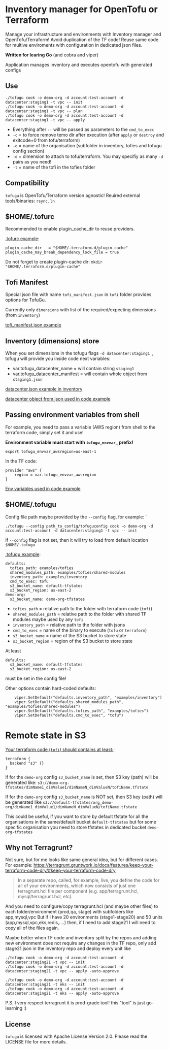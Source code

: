# Inventory manager for OpenTofu or Terraform
Manage your infrastructure and environments with Inventory manager and OpenTofu/Terraform!
Avoid duplication of the TF code! Reuse same code for multive enviroments with configuration in dedicated json files.

**Written for learing Go** (and cobra and viper)

Application manages inventory and executes opentofu with generated configs

## Use

```
./tofugu cook -o demo-org -d account:test-account -d datacenter:staging1 -t vpc -- init
./tofugu cook -o demo-org -d account:test-account -d datacenter:staging1 -t vpc -- plan
./tofugu cook -o demo-org -d account:test-account -d datacenter:staging1 -t vpc -- apply
```

- Everything after `--` will be passed as parameters to the `cmd_to_exec`
- `-c` = to force remove temo dir after execution (after `apply` or `destroy` and exitcode=0 from tofu/terraform)
- `-o` = name of the organisation (subfolder in inventory, tofies and tofugu config section)
- `-d` = dimension to attach to tofu/terraform. You may specifiy as many `-d` pairs as you need!
- `-t` = name of the tofi in the tofies folder

## Compatibility

`tofugu` is OpenTofu/Terraform version agnostic!
Reuired external tools/binaries: `rsync`, `ln`

## $HOME/.tofurc

Recommended to enable plugin_cache_dir to reuse providers.

[.tofurc example](examples/.tofurc):

```
plugin_cache_dir   = "$HOME/.terraform.d/plugin-cache"
plugin_cache_may_break_dependency_lock_file = true
```
Do not forget to create plugin-cache dir: `mkdir "$HOME/.terraform.d/plugin-cache"`

## Tofi Manifest

Special json file with name `tofi_manifest.json` in `tofi` folder provides options for TofuGu.

Currently only `dimensions` with list of the required/expecting dimensions (from `inventory`)

[tofi_manifest.json example](examples/tofies/demo-org/vpc/tofi_manifest.json)

## Inventory (dimensions) store

When you set dimensions in the tofugu flags `-d datacenter:staging1 `, tofugu will provide you inside code next variables:

- var.tofugu_datacenter_name = will contain string `staging1`
- var.tofugu_datacenter_manifest = will contain whole object from `staging1.json`

[datacenter.json example in inventory](examples/inventory/demo-org/datacenter/staging1.json)


[datacenter object from json used in code example](examples/tofies/demo-org/vpc/main.tf)

## Passing environment variables from shell

For example, you need to pass a variable (AWS region) from shell to the terraform code, simply set it and use!

**Environment variable must start with `tofugu_envvar_` prefix!**
```
export tofugu_envvar_awsregion=us-east-1
```
In the TF code:
```
provider "aws" {
    region = var.tofugu_envvar_awsregion
}
```

[Env variables used in code example](examples/tofies/demo-org/vpc/providers.tf)

## $HOME/.tofugu

Config file path maybe provided by the `--config` flag, for example: `
```
./tofugu --config path_to_config/tofuguconfig cook -o demo-org -d account:test-account -d datacenter:staging1 -t vpc -- init
```
If `--config` flag is not set, then it will try to load from default location `$HOME/.tofugu`

[.tofugu example](examples/.tofugu):
```
defaults:
  tofies_path: examples/tofies
  shared_modules_path: examples/tofies/shared-modules
  inventory_path: examples/inventory
  cmd_to_exec: tofu
  s3_bucket_name: default-tfstates
  s3_bucket_region: us-east-2
demo-org:
  s3_bucket_name: demo-org-tfstates
```

- `tofies_path` = relative path to the folder with terraform code (`tofi`)
- `shared_modules_path` = relative path to the folder with shared TF modules maybe used by any `tofi`
- `inventory_path` =  relative path to the folder with jsons
- `cmd_to_exec` = name of the binary to execute (`tofu` or `terraform`)
- `s3_bucket_name` = name of the S3 bucket to store state
- `s3_bucket_region` = region of the S3 bucket to store state

At least 
```
defaults:
  s3_bucket_name: default-tfstates
  s3_bucket_region: us-east-2
```
must be set in the config file!

Other options contain hard-coded defaults:
```
	viper.SetDefault("defaults.inventory_path", "examples/inventory")
	viper.SetDefault("defaults.shared_modules_path", "examples/tofies/shared-modules")
	viper.SetDefault("defaults.tofies_path", "examples/tofies")
	viper.SetDefault("defaults.cmd_to_exec", "tofu")
```

# Remote state in S3

[Your terraform code (`tofi`) should contains at least:](examples/tofies/demo-org/vpc/versions.tf):
```
terraform {
  backend "s3" {}
}
```

If for the `demo-org` config `s3_bucket_name` is set, then S3 key (path) will be generated like: `s3://demo-org-tfstates/dimName1_dimValue1/dimNameN_dimValueN/tofiName.tfstate`

If for the `demo-org` config `s3_bucket_name` is NOT set, then S3 key (path) will be generated like `s3://default-tfstates/org_demo-org/dimName1_dimValue1/dimNameN_dimValueN/tofiName.tfstate`

This could be useful, if you want to store by default tfstate for all the organisations in the same/default bucket `default-tfstates` but for some specific organisation you need to store tfstates in dedicated bucket `demo-org-tfstates`

## Why not Terragrunt?

Not sure, but for me looks like same general idea, but for different cases.
For example: https://terragrunt.gruntwork.io/docs/features/keep-your-terraform-code-dry/#keep-your-terraform-code-dry

> In a separate repo, called, for example, live, you define the code for all of your environments, which now consists of just one terragrunt.hcl file per component (e.g. app/terragrunt.hcl, mysql/terragrunt.hcl, etc).

And you need to configure/copy terragrunt.hcl (and maybe other files) to each folder/environment (prod,qa, stage) with subfolders like app,mysql,vpc
But if I have 20 environments (stage1-stage20) and 50 units (app,mysql,vpc,eks,redis,....) then, if I need to add stage21 I will need to copy all of the files again.

Maybe better when TF code and inventory split by the repos and adding new environment does not require any changes in the TF repo, only add stage21.json in the inventory repo and deploy every unit
like
```
./tofugu cook -o demo-org -d account:test-account -d datacenter:staging21 -t vpc -- init
./tofugu cook -o demo-org -d account:test-account -d datacenter:staging21 -t vpc -- apply -auto-approve

./tofugu cook -o demo-org -d account:test-account -d datacenter:staging21 -t eks -- init
./tofugu cook -o demo-org -d account:test-account -d datacenter:staging21 -t eks -- apply -auto-approve
```
P.S. I very respect terragrunt it is prod-grade tool! this "tool" is just go-learning :)

## License

`tofugu` is licensed with Apache License Version 2.0.
Please read the LICENSE file for more details.
